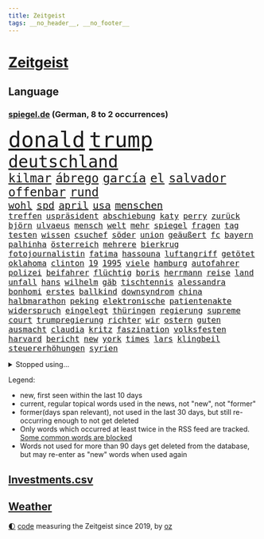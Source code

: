 ```yaml
---
title: Zeitgeist
tags: __no_header__, __no_footer__
---
```


# [Zeitgeist](https://oliz.io/zeitgeist/)

## Language

<h3><a href="https://www.spiegel.de" target="_blank">spiegel.de</a> (German, 8 to 2 occurrences)</h3>
<p style="font-family:monospace">
<span style="font-size:32pt"><a href="news_links.html#donald" class="current">donald</a></span>
<span style="font-size:32pt"><a href="news_links.html#trump" class="current">trump</a></span>
<br>
<span style="font-size:25pt"><a href="news_links.html#deutschland" class="current">deutschland</a></span>
<br>
<span style="font-size:18pt"><a href="news_links.html#kilmar" class="new">kilmar</a></span>
<span style="font-size:18pt"><a href="news_links.html#ábrego" class="new">ábrego</a></span>
<span style="font-size:18pt"><a href="news_links.html#garcía" class="new">garcía</a></span>
<span style="font-size:18pt"><a href="news_links.html#el" class="current">el</a></span>
<span style="font-size:18pt"><a href="news_links.html#salvador" class="current">salvador</a></span>
<span style="font-size:18pt"><a href="news_links.html#offenbar" class="current">offenbar</a></span>
<span style="font-size:18pt"><a href="news_links.html#rund" class="current">rund</a></span>
<br>
<span style="font-size:15pt"><a href="news_links.html#wohl" class="current">wohl</a></span>
<span style="font-size:15pt"><a href="news_links.html#spd" class="current">spd</a></span>
<span style="font-size:15pt"><a href="news_links.html#april" class="current">april</a></span>
<span style="font-size:15pt"><a href="news_links.html#usa" class="current">usa</a></span>
<span style="font-size:15pt"><a href="news_links.html#menschen" class="current">menschen</a></span>
<br>
<span style="font-size:12pt"><a href="news_links.html#treffen" class="current">treffen</a></span>
<span style="font-size:12pt"><a href="news_links.html#uspräsident" class="current">uspräsident</a></span>
<span style="font-size:12pt"><a href="news_links.html#abschiebung" class="current">abschiebung</a></span>
<span style="font-size:12pt"><a href="news_links.html#katy" class="current">katy</a></span>
<span style="font-size:12pt"><a href="news_links.html#perry" class="current">perry</a></span>
<span style="font-size:12pt"><a href="news_links.html#zurück" class="current">zurück</a></span>
<span style="font-size:12pt"><a href="news_links.html#björn" class="new">björn</a></span>
<span style="font-size:12pt"><a href="news_links.html#ulvaeus" class="new">ulvaeus</a></span>
<span style="font-size:12pt"><a href="news_links.html#mensch" class="current">mensch</a></span>
<span style="font-size:12pt"><a href="news_links.html#welt" class="current">welt</a></span>
<span style="font-size:12pt"><a href="news_links.html#mehr" class="current">mehr</a></span>
<span style="font-size:12pt"><a href="news_links.html#spiegel" class="current">spiegel</a></span>
<span style="font-size:12pt"><a href="news_links.html#fragen" class="current">fragen</a></span>
<span style="font-size:12pt"><a href="news_links.html#tag" class="current">tag</a></span>
<span style="font-size:12pt"><a href="news_links.html#testen" class="current">testen</a></span>
<span style="font-size:12pt"><a href="news_links.html#wissen" class="current">wissen</a></span>
<span style="font-size:12pt"><a href="news_links.html#csuchef" class="current">csuchef</a></span>
<span style="font-size:12pt"><a href="news_links.html#söder" class="current">söder</a></span>
<span style="font-size:12pt"><a href="news_links.html#union" class="current">union</a></span>
<span style="font-size:12pt"><a href="news_links.html#geäußert" class="current">geäußert</a></span>
<span style="font-size:12pt"><a href="news_links.html#fc" class="current">fc</a></span>
<span style="font-size:12pt"><a href="news_links.html#bayern" class="current">bayern</a></span>
<span style="font-size:12pt"><a href="news_links.html#palhinha" class="current">palhinha</a></span>
<span style="font-size:12pt"><a href="news_links.html#österreich" class="current">österreich</a></span>
<span style="font-size:12pt"><a href="news_links.html#mehrere" class="current">mehrere</a></span>
<span style="font-size:12pt"><a href="news_links.html#bierkrug" class="new">bierkrug</a></span>
<span style="font-size:12pt"><a href="news_links.html#fotojournalistin" class="new">fotojournalistin</a></span>
<span style="font-size:12pt"><a href="news_links.html#fatima" class="new">fatima</a></span>
<span style="font-size:12pt"><a href="news_links.html#hassouna" class="new">hassouna</a></span>
<span style="font-size:12pt"><a href="news_links.html#luftangriff" class="current">luftangriff</a></span>
<span style="font-size:12pt"><a href="news_links.html#getötet" class="current">getötet</a></span>
<span style="font-size:12pt"><a href="news_links.html#oklahoma" class="current">oklahoma</a></span>
<span style="font-size:12pt"><a href="news_links.html#clinton" class="current">clinton</a></span>
<span style="font-size:12pt"><a href="news_links.html#19" class="current">19</a></span>
<span style="font-size:12pt"><a href="news_links.html#1995" class="current">1995</a></span>
<span style="font-size:12pt"><a href="news_links.html#viele" class="current">viele</a></span>
<span style="font-size:12pt"><a href="news_links.html#hamburg" class="current">hamburg</a></span>
<span style="font-size:12pt"><a href="news_links.html#autofahrer" class="current">autofahrer</a></span>
<span style="font-size:12pt"><a href="news_links.html#polizei" class="current">polizei</a></span>
<span style="font-size:12pt"><a href="news_links.html#beifahrer" class="current">beifahrer</a></span>
<span style="font-size:12pt"><a href="news_links.html#flüchtig" class="new">flüchtig</a></span>
<span style="font-size:12pt"><a href="news_links.html#boris" class="current">boris</a></span>
<span style="font-size:12pt"><a href="news_links.html#herrmann" class="current">herrmann</a></span>
<span style="font-size:12pt"><a href="news_links.html#reise" class="current">reise</a></span>
<span style="font-size:12pt"><a href="news_links.html#land" class="current">land</a></span>
<span style="font-size:12pt"><a href="news_links.html#unfall" class="current">unfall</a></span>
<span style="font-size:12pt"><a href="news_links.html#hans" class="current">hans</a></span>
<span style="font-size:12pt"><a href="news_links.html#wilhelm" class="current">wilhelm</a></span>
<span style="font-size:12pt"><a href="news_links.html#gäb" class="new">gäb</a></span>
<span style="font-size:12pt"><a href="news_links.html#tischtennis" class="current">tischtennis</a></span>
<span style="font-size:12pt"><a href="news_links.html#alessandra" class="new">alessandra</a></span>
<span style="font-size:12pt"><a href="news_links.html#bonhomi" class="new">bonhomi</a></span>
<span style="font-size:12pt"><a href="news_links.html#erstes" class="current">erstes</a></span>
<span style="font-size:12pt"><a href="news_links.html#ballkind" class="new">ballkind</a></span>
<span style="font-size:12pt"><a href="news_links.html#downsyndrom" class="current">downsyndrom</a></span>
<span style="font-size:12pt"><a href="news_links.html#china" class="current">china</a></span>
<span style="font-size:12pt"><a href="news_links.html#halbmarathon" class="new">halbmarathon</a></span>
<span style="font-size:12pt"><a href="news_links.html#peking" class="current">peking</a></span>
<span style="font-size:12pt"><a href="news_links.html#elektronische" class="current">elektronische</a></span>
<span style="font-size:12pt"><a href="news_links.html#patientenakte" class="current">patientenakte</a></span>
<span style="font-size:12pt"><a href="news_links.html#widerspruch" class="current">widerspruch</a></span>
<span style="font-size:12pt"><a href="news_links.html#eingelegt" class="current">eingelegt</a></span>
<span style="font-size:12pt"><a href="news_links.html#thüringen" class="current">thüringen</a></span>
<span style="font-size:12pt"><a href="news_links.html#regierung" class="current">regierung</a></span>
<span style="font-size:12pt"><a href="news_links.html#supreme" class="current">supreme</a></span>
<span style="font-size:12pt"><a href="news_links.html#court" class="current">court</a></span>
<span style="font-size:12pt"><a href="news_links.html#trumpregierung" class="current">trumpregierung</a></span>
<span style="font-size:12pt"><a href="news_links.html#richter" class="current">richter</a></span>
<span style="font-size:12pt"><a href="news_links.html#wir" class="current">wir</a></span>
<span style="font-size:12pt"><a href="news_links.html#ostern" class="current">ostern</a></span>
<span style="font-size:12pt"><a href="news_links.html#guten" class="current">guten</a></span>
<span style="font-size:12pt"><a href="news_links.html#ausmacht" class="current">ausmacht</a></span>
<span style="font-size:12pt"><a href="news_links.html#claudia" class="current">claudia</a></span>
<span style="font-size:12pt"><a href="news_links.html#kritz" class="new">kritz</a></span>
<span style="font-size:12pt"><a href="news_links.html#faszination" class="current">faszination</a></span>
<span style="font-size:12pt"><a href="news_links.html#volksfesten" class="new">volksfesten</a></span>
<span style="font-size:12pt"><a href="news_links.html#harvard" class="current">harvard</a></span>
<span style="font-size:12pt"><a href="news_links.html#bericht" class="current">bericht</a></span>
<span style="font-size:12pt"><a href="news_links.html#new" class="current">new</a></span>
<span style="font-size:12pt"><a href="news_links.html#york" class="current">york</a></span>
<span style="font-size:12pt"><a href="news_links.html#times" class="current">times</a></span>
<span style="font-size:12pt"><a href="news_links.html#lars" class="current">lars</a></span>
<span style="font-size:12pt"><a href="news_links.html#klingbeil" class="current">klingbeil</a></span>
<span style="font-size:12pt"><a href="news_links.html#steuererhöhungen" class="new">steuererhöhungen</a></span>
<span style="font-size:12pt"><a href="news_links.html#syrien" class="current">syrien</a></span>
</p>
<details>
<summary>Stopped using...</summary>
<p class="former" style="font-size:12pt">
geliefert(1640) körper(1640) londoner(1640) vergeblich(1640) 2020(1638) aufmerksamkeit(1638) seitdem(1638) september(1638) 2021(1637) 5(1637) arbeitsplatz(1637) bundesrepublik(1637) kolumnist(1637) konservativen(1637) sinken(1637) volkswagen(1637) zeugen(1637) 35(1636) angela(1636) geworfen(1636) merkel(1636) verschiebt(1636) verschärfen(1636) angeblichen(1635) getan(1635) gewerkschaft(1635) schlechten(1635) umstrittenen(1635) verpflichtet(1635) öffnen(1635) januar(1634) halle(1633) wettbewerb(1633) bekanntesten(1632) beteiligten(1632) daher(1632) erinnerungen(1632) finanziell(1632) kämpfte(1632) super(1632) verbietet(1632) beginnen(1631) beschwerden(1631) fielen(1631) größer(1631) hotel(1631) militärs(1631) miteinander(1631) signal(1631) verbindung(1631) eingestellt(1630) fußballprofi(1630) mengen(1630) nummer(1630) strengere(1630) unbekannten(1630) 31(1629) august(1629) nahmen(1629) hinterher(1628) hoher(1628) niederlande(1628) coach(1627) senkt(1627) wähler(1627) athleten(1626) irak(1626) kanzleramt(1626) wohnhaus(1626) lkw(1625) juristisch(1624) rassistischen(1624) tokio(1624) endgültig(1623) frachter(1623) langfristig(1623) woher(1623) klimapolitik(1622) brite(1621) mittlerweile(1621) 2030(1619) brutal(1619) porsche(1619) genauso(1618) rechtzeitig(1617) treiben(1616) weckt(1616) überholt(1616) einschränkungen(1615) gekauft(1615) verantwortung(1614) holocaust(1613) steffen(1611) orten(1608) syrer(1607) wem(1605) vorwürfen(1604) holte(1603) herausforderung(1599) besteht(1597) foto(1589) gehabt(1589) teuren(1579) aktionen(1567) schiffe(1555) gebeten(1456) rumänien(1451) werte(1440) finanziert(1437) lediglich(1419) durchbruch(1410) 120(1337) konzerns(1334) befürwortet(1327) gemeinschaft(1300) nfl(1285) inklusive(1250) schülerin(1239) rande(1232) tradition(1220) zufall(1209) geheimdienst(1198) kremlchef(1198) gefechte(1182) beschäftigen(1176) zusammenhalt(1172) geschenk(1160) herausgefunden(1157) gelöst(1127) terror(1127) kriegsverbrechen(1111) microsoft(1109) bewusst(1108) wiederaufbau(1098) fox(1088) regieren(1065) verhängnis(1062) suchte(1049) grünenpolitikerin(1046) bedarf(1036) schwächen(1034) angehörigen(1013) neustart(1013) fahrgäste(1012) newsletter(1010) kampagne(1009) entfernen(1000) geste(1000) rettungsaktion(999) landwirtschaft(987) gehirn(975) führten(970) peru(957) ganzes(956) 05(954) nackt(945) spion(874) einstige(866) ig(866) metall(866) 47(849) kieler(835) praxis(829) liebt(794) schweres(783) 150000(779) panik(779) uefa(777) karin(773) uhren(773) lieferte(770) tragischen(754) handelte(749) miami(743) asylpolitik(736) ost(712) rad(696) ereignis(687) psychische(676) partien(673) mahnen(672) herkunft(659) drückt(642) stellenabbau(635) vertrauter(633) pass(630) erderwärmung(628) service(619) nördlich(617) netanyahus(610) folter(609) betriebe(603) unerwartet(602) parlamentswahl(596) knie(594) kandidiert(592) trendwende(592) dauerte(588) hisbollah(587) alaska(586) ärgert(583) schwachen(579) miliz(568) aserbaidschan(559) verspottet(559) königshaus(552) raumstation(548) medizinische(542) lahmgelegt(541) zusammengestoßen(540) unternehmens(536) nominierung(533) nächte(530) geiseln(529) wilde(524) geräumt(522) kilo(514) kanzlerkandidat(505) beschuldigte(502) bettina(502) geiselnahme(496) kündigungen(491) ließe(491) ausgleich(480) po(474) größe(467) grundgesetz(466) iss(465) gerungen(464) giftige(463) eilantrag(455) provokation(455) begegnen(452) brandenburgischen(452) ordentlich(450) dahintersteckt(449) linien(448) besonderes(445) anthony(444) ruiniert(443) firmenchef(441) hype(437) japaner(434) verbündete(432) kindheit(430) finanzielle(427) dreharbeiten(425) nackte(424) 160(416) plänen(416) wald(415) angeordnet(414) zurückziehen(414) stützt(412) auslieferung(405) regimes(398) sabine(398) jenseits(396) mitmachen(395) potter(393) schülerinnen(392) angewiesen(391) usmedien(390) rihanna(387) verdachts(385) kitas(384) hessischen(380) jacht(379) schnellste(379) internen(377) geschoben(370) bedingung(365) vorschriften(365) bewerbung(364) einblick(364) menschenrechtler(364) fangen(361) mögliches(359) schlimmsten(359) gesammelt(353) ostküste(352) straßenbahn(351) häufen(350) ablauf(344) parteispitze(340) systematisch(340) norwegische(339) klug(337) stephen(335) kontrollen(333) rechtsstreit(325) reiz(324) vogelgrippe(323) kugeln(320) lebenserwartung(317) gemessen(313) einzig(311) entsprechend(311) entwirft(308) mächtig(302) allmählich(301) geschehnissen(301) shitstorm(299) klimawandels(298) verwüstet(298) gewaltsamen(296) /(293) beschweren(293) ereignisse(293) matthew(293) stationen(293) ausgebuht(292) neuestes(292) axel(287) co₂ausstoß(286) gelitten(285) hubert(283) einzelhandel(282) grüner(282) naomi(282) moderierte(280) erfinden(278) vorsichtig(278) wachsende(278) zulassung(276) fabian(275) gekämpft(275) verstärken(274) autounfall(273) besseren(273) beschert(269) popsängerin(269) immobilienkrise(268) usmilitär(268) verfehlt(267) ertrunken(266) lothar(266) weltgesundheitsorganisation(265) angekündigte(264) oberfläche(264) zweijähriger(262) america(260) vorgeschlagen(260) kater(257) dämpfer(256) geschah(252) 83(251) sondersitzung(250) knüpfen(249) anrichten(247) a1(246) routinen(246) erschießt(245) telefoniert(244) dir(243) drohenden(243) lächerlich(243) coronavirus(241) lehrt(241) schadstoffe(234) metropolen(231) ludwig(228) abbau(226) japans(226) impfgegner(224) charts(223) filialen(222) norwegischen(222) standard(221) tagesordnung(221) abschuss(220) kanal(220) kuba(220) prangern(219) verbannt(218) allgemeine(217) ausgetauscht(217) entertainer(217) unterbringung(216) gerammt(215) weitermachen(215) gebiets(212) einzusetzen(211) bauarbeiten(210) dienstagmorgen(210) schwedischen(210) gescheiterte(209) bezeichnen(207) umsätze(207) celle(206) heidi(206) ngos(205) verrückte(205) versorgen(205) ausweitung(204) pakistanischen(204) baku(203) eingestuft(203) revision(203) rodrigo(203) bewirbt(201) einzelnen(201) missgeschick(200) cavallo(197) hugo(197) trudeau(197) 2500(196) abgeschlagen(196) podcasts(196) recherchen(196) wolfsburger(196) festgehalten(194) kleinkinder(194) koalieren(194) verfassung(194) quarterback(193) wesentlich(193) weshalb(193) ausgehen(189) kansas(189) verdiente(188) härteren(187) australischen(186) beschossen(186) bka(186) eindämmen(186) freundlich(186) wiedereröffnung(186) aston(185) silke(185) unosicherheitsrat(185) einziehen(183) milde(182) mächtigste(180) vögel(180) neymar(179) ursprung(179) artenvielfalt(177) finnische(177) springer(177) geladen(176) feierlich(175) alljährlich(174) augenarzt(174) sinkende(174) eilt(173) guterres(172) reichten(172) stellungen(172) unogeneralsekretär(172) neuwagen(171) nadel(170) südlich(170) eva(169) chip(168) militärhilfen(167) tarifgespräche(167) bewirken(166) fünfprozenthürde(165) zusammenarbeiten(165) getrennt(164) hiobsbotschaft(164) wurst(163) einstellung(162) dubaischokolade(161) führungskräfte(161) pink(161) tanken(161) amtsantritt(160) klassenzimmer(160) schweigeminute(160) bob(158) ukrainepolitik(158) untersuchten(158) volksbühne(158) beschuldigten(157) erkrankten(157) gedenkt(157) rekordhoch(157) panikattacken(156) schokolade(156) uhaft(156) auszüge(155) elfjähriges(155) humanitärer(155) gemeinsamer(154) rekordniveau(154) stopp(154) ernüchternd(153) demonstrativ(149) 72(148) kliniken(148) pyrotechnik(148) flutkatastrophe(147) fsv(147) fußballliga(147) kompakt(147) talfahrt(147) tonnenweise(147) treibstoff(147) bedrohungen(146) erwachsen(146) islamischer(146) louisiana(146) personalien(146) zünden(145) wärmepumpen(144) einwanderung(143) mexico(143) staatsverschuldung(143) blatt(142) chalamet(142) hingerichtet(142) lucas(142) schmuck(142) schulzeit(142) timothée(142) ähneln(142) aiwanger(141) bewunderung(141) ginge(140) unterdrückung(140) abgestimmt(139) cduabgeordneter(139) warnstreiks(139) bundesbank(138) ungebremst(138) komikerin(137) effizient(136) systematischen(136) nordsyrien(135) provokanten(135) verurteilen(135) young(135) meines(134) brandanschlag(133) diebin(133) formuliert(133) pokémon(133) wehtun(133) ökonomische(133) grimes(132) heinrich(132) zurückgeholt(132) angestellter(130) potenziellen(130) ausbilden(129) borowski(129) kurioses(129) angemeldet(128) telefonat(128) belasten(127) geplündert(127) smog(127) weisheit(127) abkehr(126) antritt(125) beton(125) ferne(125) verheerende(125) atalanta(124) euregierungschefs(124) uhrzeit(124) wiese(124) 57(123) heimatorte(123) übergeben(123) arbeitsgericht(122) drohung(122) aserbaidschans(121) energieinfrastruktur(121) nachtklub(121) realistisch(121) royale(121) wirtschaftsweisen(121) 62(120) baugenehmigungen(120) suspendiert(120) vorgezogene(120) extra(119) gelockert(119) tropfen(119) cousin(118) schlange(118) französin(117) herunter(117) kühler(117) onlyfans(117) wenigstens(117) amtseinführung(116) linkedin(116) verordnet(116) sparer(115) bildzeitung(114) heidelberger(114) liter(114) medizinstudium(114) nordische(114) noten(114) traurig(114) vereinigte(114) marius(113) stuhl(113) veränderten(113) zurückhaltender(113) ernsthaft(112) machthabern(112) abgewählt(111) besonderer(111) führungsstil(111) verankert(111) ältestes(111) überführen(111) mcconaughey(110) produkt(110) wgzimmer(110) drogenkartelle(109) grüßen(109) lockern(109) schiffsunglück(109) tränengas(109) vorläufig(109) ärmer(109) birgt(108) hagen(108) ratschläge(108) rockband(108) währung(108) aufbruchstimmung(107) produktiver(107) spielraum(107) würdig(107) sage(106) zurückgegeben(106) brutaler(105) oberbayern(105) bali(104) 2034(103) strich(103) weigern(103) radikaler(102) anfänger(101) anführerin(101) begnadigung(100) chips(100) fahrverbot(100) francesco(100) standards(100) verursachten(100) verbalen(99) wiederum(99) georgischen(98) nominierungen(98) venezolanische(98) vorschlagen(98) haftanstalt(97) umsonst(97) weite(97) erbeutet(96) reagiere(96) bulgarien(95) footballstar(95) ergreifen(94) geldanlage(94) kontrollierte(94) aktive(93) begab(93) boni(93) monika(93) sexszenen(93) ezb(92) fsb(92) ökostrom(92) butch(91) eingekauft(91) nördlichen(91) stilllegen(91) suni(91) wilmore(91) zutaten(91) altersdiskriminierung(90) dieselautos(90) gegebenenfalls(90) großfamilie(90) großraum(90) pfarrer(90) varta(90) vergiftet(90) kapitulation(89) minijobber(89) oppositionellen(89) erfüllten(88) geschenken(88) ravensburg(88) sexualität(88) anstellt(87) dringendem(87) freud(87) gründet(87) juventus(87) tauschen(87) 2045(85) erdtrabant(85) hollywoodregisseur(85) schnitzer(85) isanführer(84) odyssee(84) pelicots(84) bewertung(83) gegenmittel(83) lawinenunglück(83) regelungen(83) schulter(83) techbosse(83) verrücktesten(83) verzögert(83) veto(83) bewaffneten(82) flasche(82) panamakanals(82) research(82) beschimpfungen(81) börsennotierung(81) madrider(81) orbit(81) panama(81) setze(81) skandale(81) tanker(81) votiert(81) zusammenschluss(81) baubranche(80) baustellen(80) gewöhnen(80) limit(80) suchaktion(80) traditioneller(80) ziviler(80) air(79) currywurst(79) enteignet(79) ernte(79) lehrern(79) versöhnlich(79) adhanom(78) bewegte(78) frost(78) geborene(78) ghebreyesus(78) handygames(78) hintergründen(78) somalia(78) stoff(78) tedros(78) unsinn(78) whochef(78) übungen(78) benennt(77) himmler(77) rücksicht(77) spektakuläre(77) sschef(77) unomitarbeiter(77) verwandelten(77) anfangen(76) drogenkonsum(76) träge(76) turnieren(76) vorbeigeflogen(76) einverleiben(75) homosexualität(75) uran(75) verschulden(75) abgenickt(74) karibikinsel(74) radprofi(74) regierte(74) teddy(74) vollständige(74) amtlich(73) gedenkort(73) melbourne(73) micheil(73) scheine(73) zufälle(73) dinosauriern(72) oblast(72) gesetzentwurf(71) hannawald(71) spanischer(71) architekten(70) aufgegebene(70) besetztes(70) elitesoldat(70) klimaneutral(70) mithalten(70) stellvertreter(70) viererbob(70) doris(69) drücken(69) entkommt(69) ergreift(69) funktionierte(69) malen(69) taxi(69) verweigern(69) auslandsnachrichtendienst(68) beamtenstatus(68) fernzug(68) monatelang(68) weltraumschrott(68) zeugin(68) elbtunnel(67) neubeginn(67) regionalen(67) rentenversicherung(67) vereinbar(67) w(67) überfielen(67) chile(66) erneuerung(66) freikommen(66) gleitbomben(66) milberg(66) narzissmus(66) prokrastination(66) ähnlichkeit(66) beauftragt(65) leichtigkeit(65) norwegischer(65) schimpfte(65) verpflegung(65) verzweifelten(65) überzogen(65) ausgabe(64) dm(64) unterlagen(64) vorstellungsgespräch(64) abgekommen(63) chilenischen(63) feierabendverkehr(63) kuriosesten(63) migrationsthemen(63) moral(63) tausender(63) doppelstaatlern(62) kümmert(62) militärausgaben(62) tenniswelt(62) ungültig(62) abtrünnige(61) herkunftsland(61) inne(61) pakistanische(61) trumpanhänger(61) turbulentes(61) aufbau(60) bequem(60) brennen(60) klausur(60) plaudert(60) radikalisiert(60) widersacher(60) belgrad(59) egoismus(59) geflogen(59) getränk(59) jobangebot(59) andrej(58) berlinmitte(58) neymars(58) kooperationen(57) verkraften(57) wirtschaftsstandort(57) bevorstehenden(56) kugelbomben(56) lidl(56) meb(56) notenbank(56) orange(56) schneidet(56) weile(56) aussortiert(55) innovativ(55) norwegens(55) strömte(55) vwbulli(55) 155(54) anfrage(54) autokauf(54) bismarcks(54) gewissen(54) 89(53) aggression(53) durchsetzung(53) einbrecher(53) steckte(52) boom(51) boykottiert(51) eingeschätzt(51) goebbels(51) rennkalender(51) sortieren(51) treffpunkt(51) 299(50) clemens(50) humbert(50) niedergeschlagen(50) spielplatz(50) ugo(50) 60jährige(49) chefredakteur(49) duelle(49) bundestagsdebatte(48) fußballbundestrainer(48) gespendet(48) löschte(48) spender(48) usstrafzölle(48) vorgesehene(48) imamoğlu(47) inszenierung(47) millionenspende(47) palästinaflagge(47) personelle(47) riesiges(47) saale(47) umsiedlung(47) burkina(46) colin(46) erzwingen(46) faso(46) reif(46) untergebracht(46) videoassistent(46) zähnen(46) 0(45) befreite(45) empfohlenen(45) luftschläge(45) problems(45) videobeweis(45) lebenslauf(44) warnstreik(44) aufpassen(43) bismarck(43) bundestagsverwaltung(43) erwischte(43) fleck(43) terminal(43) vaterschaft(43) voice(43) fußballstar(42) gedenktag(42) tägliche(42) verschärfte(42) werders(42) deine(41) plastikteilchen(41) eben(40) klum(40) lotti(40) chaotisch(39) fahrlehrer(39) guantanamo(39) operierte(39) rückreise(39) ungleiche(39) #metoo(38) 235(38) festland(38) santos(38) vermeintlich(38) windkraftanlagen(38) cruises(37) désirée(37) grenzregion(37) kettensäge(37) mitbekommen(37) ärzten(37) aufrechterhalten(36) bestechung(36) frösche(36) lanka(36) pflegen(36) rechtfertigt(36) skiwm(36) sri(36) anpfiff(35) auffahrunfall(35) fundament(35) investors(35) showgeschäft(35) strikt(35) stromnetz(35) entzweit(34) hotelzimmer(34) verholfen(34) waldimir(34) watch(34) wetterwechsel(34) ablegen(33) jugendklub(33) karneval(33) moderner(33) sarscov2(33) schwimmbäder(33) ukraineverhandlungen(33) unsummen(33) verübt(33) wette(33) brandner(32) gerichtsprozess(32) grundgesetzes(32) human(32) nachlass(32) rights(32) schreckens(32) shows(31) albanese(30) fahrerflucht(30) grandios(30) haushaltsdefizit(30) unfreiwillig(30) wählern(30) fraktionsvorsitzende(29) onlinehändler(29) pflegern(29) religiöse(29) 26jährigen(28) feinstaub(28) aufgegangen(27) decke(27) ermittlungsbehörde(27) härtesten(27) migrationshintergrund(27) tagebau(27) usbehörden(27) wohnraum(27) bswpolitiker(26) fuest(26) geldstrafen(26) hirte(26) karrierecoach(26) rekordmeister(26) abstand(25) doppelte(25) großzügig(25) henning(25) koala(25) anstehen(24) banner(24) erben(24) haare(24) offenlegung(24) preisgekrönte(24) reformierte(24) ukraines(24) dopingsperre(23) expartnerin(23) konzentriert(23) flüssigkeit(22) glaubenssätzen(22) höchster(22) migrationsfragen(22) schreitet(22) stapeln(22) traumziel(22) wahlbeteiligung(22) a9(21) berechnungen(21) selbstverständnis(21) voraussicht(21) besorgen(20) cent(20) gebunden(20) kulturzentrum(20) mesut(20) saturn(20) sondervermögen(20) spe(20) temperatur(20) traten(20) unvergessen(20) zunichtegemacht(20) özil(20) reißen(19) vodafone(19) abtreten(18) bischöfe(18) connecticut(18) kollisionen(18) o'brien(18) rasche(18) schutzsuchende(18) vorantreiben(18) beantworten(17) erfolgsrezept(17) küstenwache(17) zelebrieren(17) billige(16) drauf(16) rage(16) roberts(16) schwuler(16) bundesbehörden(15) kollidieren(15) kubikmeter(15) parkinson(15) rundumschlag(15) trondheim(15) unweit(15) verlass(15) beendigung(14) gegenstände(14) oberursel(14) pkk(14) pkkgründer(14) rekordgewinn(14) scham(14) schwarzrotes(14) toronto(14) öcalan(14) berry(13) hörnchen(13) klatschpresse(13) riesen(13) sachbearbeiterin(13) entertainment(12) geglaubt(12) getäuscht(12) schuf(12) schuldenprogramm(12) usverwaltung(12) verlobten(12) eishockey(11) führenden(11) gigantisches(11) installiert(11) luxusjacht(11) sahelzone(11) schriftsteller(11) sondierung(11) sondierungen(11) sonnig(11) staatsräson(11) teclebrhan(11)
</p>
</details>
<p>Legend:
<ul>
<li><span class="new">new</span>, first seen within the last 10 days</li>
<li><span class="current">current</span>, regular topical words used in the news, not "new", not "former"</li>
<li><span class="former">former(days span relevant)</span>, not used in the last 30 days, but still re-occurring enough to not get deleted</li>
<li>Only words which occurred at least twice in the RSS feed are tracked. <a href="language/filters.py">Some common words are blocked</a></li>
<li>Words not used for more than 90 days get deleted from the database, but may re-enter as "new" words when used again</li>
</ul>
</p>

## [Investments](investments.html)[.csv](investments.csv)

## [Weather](weather.html)

<footer>
<a href="javascript:toggleTheme()" class="nav">🌓</a>
<a href="https://github.com/ooz/zeitgeist">code</a> measuring the Zeitgeist since 2019, by <a href="https://oliz.io">oz</a>
</footer>
